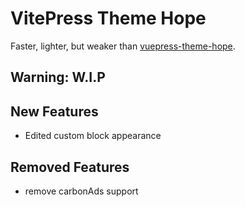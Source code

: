 # VitePress Theme Hope

Faster, lighter, but weaker than [vuepress-theme-hope](https://theme-hope.vuejs.press).

## Warning: W.I.P

## New Features

- Edited custom block appearance

## Removed Features

- remove carbonAds support
